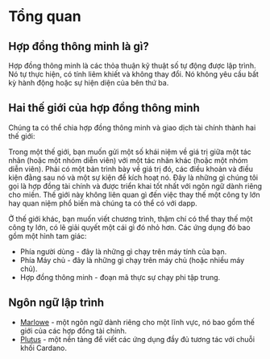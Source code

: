 # Tổng quan

## Hợp đồng thông minh là gì?

Hợp đồng thông minh là các thỏa thuận kỹ thuật số tự động được lập trình. Nó tự thực hiện, có tính liêm khiết và không thay đổi. Nó không yêu cầu bất kỳ hành động hoặc sự hiện diện của bên thứ ba.

## Hai thế giới của hợp đồng thông minh

Chúng ta có thể chia hợp đồng thông minh và giao dịch tài chính thành hai thế giới:

Trong một thế giới, bạn muốn gửi một số khái niệm về giá trị giữa một tác nhân (hoặc một nhóm diễn viên) với một tác nhân khác (hoặc một nhóm diễn viên). Phải có một bản trình bày về giá trị đó, các điều khoản và điều kiện đằng sau nó và một sự kiện để kích hoạt nó. Đây là những gì chúng tôi gọi là hợp đồng tài chính và được triển khai tốt nhất với ngôn ngữ dành riêng cho miền. Thế giới này không liên quan gì đến việc thay thế một công ty lớn hay quan niệm phổ biến mà chúng ta có thể có với dapp.

Ở thế giới khác, bạn muốn viết chương trình, thậm chí có thể thay thế một công ty lớn, có lẽ giải quyết một cái gì đó nhỏ hơn. Các ứng dụng đó bao gồm một hình tam giác:

- Phía người dùng - đây là những gì chạy trên máy tính của bạn.
- Phía Máy chủ - đây là những gì chạy trên máy chủ (hoặc nhiều máy chủ).
- Hợp đồng thông minh - đoạn mã thực sự chạy phi tập trung.

## Ngôn ngữ lập trình

- [Marlowe](marlowe) - một ngôn ngữ dành riêng cho một lĩnh vực, nó bao gồm thế giới của các hợp đồng tài chính.
- [Plutus](plutus) - một nền tảng để viết các ứng dụng đầy đủ tương tác với chuỗi khối Cardano.